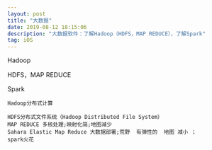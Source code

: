 ```yaml
---
layout: post
title: "大数据"
date: 2019-08-12 18:15:06 
description: "大数据软件：了解Hadoop（HDFS，MAP REDUCE），了解Spark"
tag: iOS
---
```




Hadoop

HDFS，MAP REDUCE

Spark

```
Hadoop分布式计算

HDFS分布式文件系统（Hadoop Distributed File System）
MAP REDUCE 多核处理;映射化简;地图减少
Sahara Elastic Map Reduce 大数据部署;荒野  有弹性的  地图 减小 ；
spark火花
```

